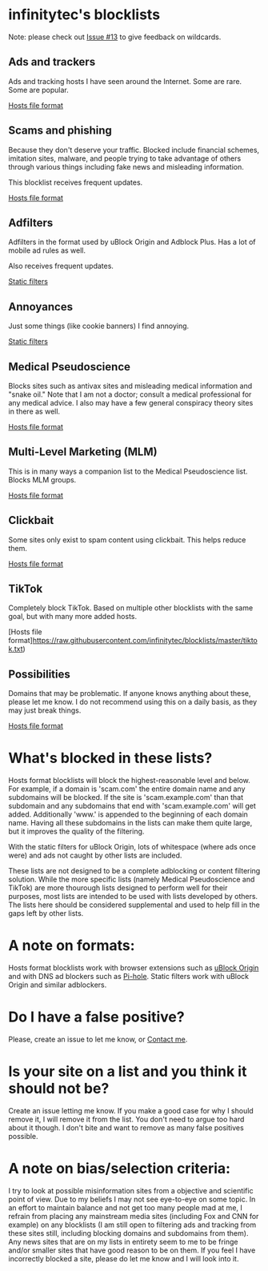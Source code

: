 # infinitytec's blocklists

Note: please check out [Issue #13](https://github.com/infinitytec/blocklists/issues/13) to give feedback on wildcards.

## Ads and trackers
Ads and tracking hosts I have seen around the Internet. Some are rare. Some are popular.

[Hosts file format](https://github.com/infinitytec/blocklists/raw/master/ads-and-trackers.txt)

## Scams and phishing
Because they don't deserve your traffic. Blocked include financial schemes, imitation sites, malware, and people trying to take advantage of others through various things including fake news and misleading information.

This blocklist receives frequent updates.

[Hosts file format](https://github.com/infinitytec/blocklists/raw/master/scams-and-phishing.txt)

## Adfilters
Adfilters in the format used by uBlock Origin and Adblock Plus. Has a lot of mobile ad rules as well.

Also receives frequent updates.

[Static filters](https://raw.githubusercontent.com/infinitytec/blocklists/master/adfilters.txt)

## Annoyances
Just some things (like cookie banners) I find annoying.

[Static filters](https://github.com/infinitytec/blocklists/raw/master/annoyances.txt)

## Medical Pseudoscience
Blocks sites such as antivax sites and misleading medical information and "snake oil." Note that I am not a doctor; consult a medical professional for any medical advice. I also may have a few general conspiracy theory sites in there as well.

[Hosts file format](https://github.com/infinitytec/blocklists/raw/master/medicalpseudoscience.txt)

## Multi-Level Marketing (MLM)
This is in many ways a companion list to the Medical Pseudoscience list. Blocks MLM groups. 

[Hosts file format](https://github.com/infinitytec/blocklists/raw/master/mlm.txt)

## Clickbait
Some sites only exist to spam content using clickbait. This helps reduce them.

[Hosts file format](https://github.com/infinitytec/blocklists/raw/master/clickbait.txt)

## TikTok
Completely block TikTok. Based on multiple other blocklists with the same goal, but with many more added hosts.

[Hosts file format]https://raw.githubusercontent.com/infinitytec/blocklists/master/tiktok.txt)

## Possibilities
Domains that may be problematic. If anyone knows anything about these, please let me know. I do not recommend using this on a daily basis, as they may just break things.

[Hosts file format](https://github.com/infinitytec/blocklists/raw/master/possibilities.txt)

# What's blocked in these lists?
Hosts format blocklists will block the highest-reasonable level and below. For example, if a domain is 'scam.com' the entire domain name and any subdomains will be blocked. If the site is 'scam.example.com' than that subdomain and any subdomains that end with 'scam.example.com' will get added. Additionally 'www.' is appended to the beginning of each domain name. Having all these subdomains in the lists can make them quite large, but it improves the quality of the filtering. 

With the static filters for uBlock Origin, lots of whitespace (where ads once were) and ads not caught by other lists are included.

These lists are not designed to be a complete adblocking or content filtering solution. While the more specific lists (namely Medical Pseudoscience and TikTok) are more thourough lists designed to perform well for their purposes, most lists are intended to be used with lists developed by others. The lists here should be considered supplemental and used to help fill in the gaps left by other lists.

# A note on formats:
Hosts format blocklists work with browser extensions such as [uBlock Origin](https://github.com/gorhill/uBlock) and with DNS ad blockers such as [Pi-hole](https://pi-hole.net/).
Static filters work with uBlock Origin and similar adblockers.

# Do I have a false positive?
Please, create an issue to let me know, or [Contact me](https://infinitytec.github.io/contact/contact.html).

# Is your site on a list and you think it should not be?
Create an issue letting me know. If you make a good case for why I should remove it, I will remove it from the list.
You don't need to argue too hard about it though. I don't bite and want to remove as many false positives possible.

# A note on bias/selection criteria:
I try to look at possible misinformation sites from a objective and scientific point of view. Due to my beliefs I may not see eye-to-eye on some topic.
In an effort to maintain balance and not get too many people mad at me, I refrain from placing any mainstream media sites (including Fox and CNN for example) on any blocklists (I am still open to filtering ads and tracking from these sites still, including blocking domains and subdomains from them). Any news sites that are on my lists in entirety seem to me to be fringe and/or smaller sites that have good reason to be on them.
If you feel I have incorrectly blocked a site, please do let me know and I will look into it. 

